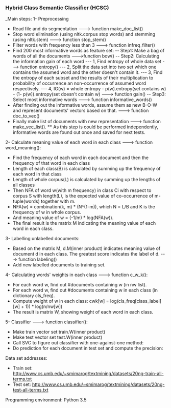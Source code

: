 ### Hybrid Class Semantic Classifier (HCSC) ###

_Main steps:
1- Preprocessing
- Read file and do segmentation ---> function make_doc_list()
- Stop word elimination (using nltk.corpus stop words) and stemming (using nltk.stem) ---> function stop_stem()
- Filter words with frequency less than 3 ---> function infreq_filter()
- Find 200 most informative words as feature set:
-- Step1: Make a bag of words of all the documents --->function bow()
-- Step2: Calculating the information gain of each word
--- 1, Find entropy of whole data set ---> function entropy()
--- 2, Split the data set into two set which one contains the assumed word and the other doesn't contain it. 
--- 3, Find the entropy of each subset and the results of their multiplication to probability of occurrence an non-occurrence of assumed word respectively. 
--- 4, IG(w) = whole entropy - p(w).entropy(set contains w) - (1- p(w)).entropy(set doesn't contain w) ---> function gain()
-- Step3: Select most informative words ---> function informative_words()
- After finding out the informative words, assume them as new B-O-W and represent documents' vectors based on that. ---> function doc_to_vec()
- Finally make list of documents with new representation ---> function make_vec_list().
** As this step is could be performed independently, informative words are found out once and saved for next tests.

2- Calculate meaning value of each word in each class ---> function word_meaning():
- Find the frequency of each word in each document and then the frequency of that word in each class
- Length of each class(B) is calculated by summing up the frequency of each word in that class
- Length of whole corpus(L) is calculated by summing up the lengths of all classes
- Then NFA of word w(with m frequency) in class Ci with respect to corpus S with length(L), is the expected value of co-occurrence of m-tuple(words) together with m.
- NFA(w)  = combination(k, m) * (N^(1-m)), which N = L/B and K is the frequency of w in whole corpus.
- And meaning value of w = (-1/m) * log(NFA(w)).
- The final result is the matrix M indicating the meaning value of each word in each class.

3- Labelling unlabelled documents:
- Based on the matrix M, d.M(inner product) indicates meaning value of document d in each class. The greatest score indicates the label of d. ---> function labeling()
- Add new labelled documents to training set.

4- Calculating words' weights in each class ---> function c_w_k():
- For each word w, find out #documents containing w (in nw list).
- For each word w, find out #documents containing w in each class (in dictionary cls_freq).
- Compute weight of w in each class:  cwk[w] = log(cls_freq[class_label][w] + 1)) * log(n/nw[w])
- The result is matrix W, showing weight of each word in each class.

5- Classifier ---> function classifier():
- Make train vector set train.W(inner product)
- Make test vector set test.W(inner product)
- Call SVC to figure out classifier with one-against-one method: 
- Do prediction for each document in test set and compute the precision:

Data set addresses:
- Train set: http://www.cs.umb.edu/~smimarog/textmining/datasets/20ng-train-all-terms.txt
- Test set: http://www.cs.umb.edu/~smimarog/textmining/datasets/20ng-test-all-terms.txt

Programming environment: Python 3.5
 
